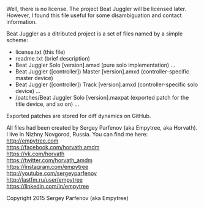 Well, there is no license. The project Beat Juggler will be licensed later. However, I found this file useful for some disambiguation and contact information.

Beat Juggler as a ditributed project is a set of files named by a simple scheme:

- license.txt (this file)
- readme.txt (brief description)
- Beat Juggler Solo [version].amxd (pure solo implementation)
...
- Beat Juggler ([controller]) Master [version].amxd (controller-specific master device)
- Beat Juggler ([controller]) Track [version].amxd (controller-specific solo device)
...
- /patches/Beat Juggler Solo [version].maxpat (exported patch for the title device, and so on)
...

Exported patches are stored for diff dynamics on GitHub.

All files had been created by Sergey Parfenov (aka Empytree, aka Horvath). I live in Nizhny Novgorod, Russia. You can find me here:  
http://empytree.com  
https://facebook.com/horvath.amdm  
https://vk.com/horvath  
https://twitter.com/horvath_amdm  
https://instagram.com/empytree  
http://youtube.com/sergeyparfenov  
http://lastfm.ru/user/empytree  
https://linkedin.com/in/empytree

Copyright 2015 Sergey Parfenov (aka Empytree)